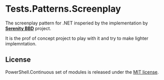 # Tests.Patterns.Screenplay

The screenplay pattern for .NET insperied by the implementation by **[Serenity BBD](https://github.com/serenity-bdd/)** project.

It is the prof of concept project to play with it and try to make lighter implemntation.

## License

PowerShell.Continuous set of modules is released under the [MIT license](http://www.opensource.org/licenses/MIT).
